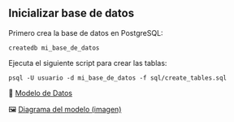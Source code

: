 
## Inicializar base de datos

Primero crea la base de datos en PostgreSQL:
```
createdb mi_base_de_datos
```
Ejecuta el siguiente script para crear las tablas:
```
psql -U usuario -d mi_base_de_datos -f sql/create_tables.sql
```

📄 [Modelo de Datos](docs/modelo_datos.md)

🖼️ [Diagrama del modelo (imagen)](docs/db_model.png)
